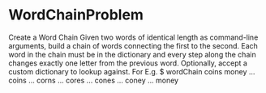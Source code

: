 # WordChainProblem

Create a Word Chain
Given two words of identical length as command-line arguments, build a chain of words connecting
the first to the second. Each word in the chain must be in the dictionary and every step along the
chain changes exactly one letter from the previous word.
Optionally, accept a custom dictionary to lookup against.
For E.g.
$ wordChain coins money
... coins
... corns
... cores
... cones
... coney
... money
